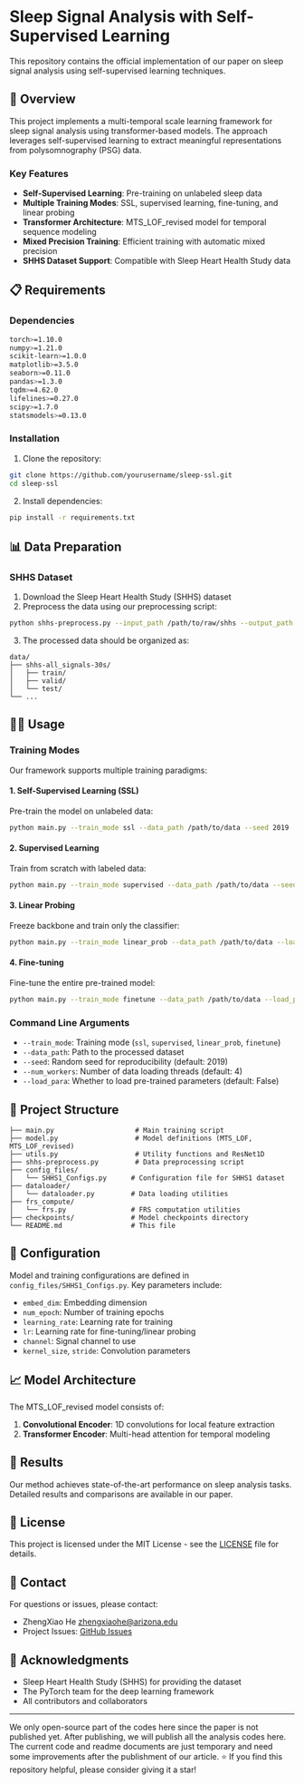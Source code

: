 # Sleep Signal Analysis with Self-Supervised Learning

This repository contains the official implementation of our paper on sleep signal analysis using self-supervised learning techniques.

## 🚀 Overview

This project implements a multi-temporal scale learning framework for sleep signal analysis using transformer-based models. The approach leverages self-supervised learning to extract meaningful representations from polysomnography (PSG) data.

### Key Features

- **Self-Supervised Learning**: Pre-training on unlabeled sleep data
- **Multiple Training Modes**: SSL, supervised learning, fine-tuning, and linear probing
- **Transformer Architecture**: MTS_LOF_revised model for temporal sequence modeling
- **Mixed Precision Training**: Efficient training with automatic mixed precision
- **SHHS Dataset Support**: Compatible with Sleep Heart Health Study data

## 📋 Requirements

### Dependencies

```bash
torch>=1.10.0
numpy>=1.21.0
scikit-learn>=1.0.0
matplotlib>=3.5.0
seaborn>=0.11.0
pandas>=1.3.0
tqdm>=4.62.0
lifelines>=0.27.0
scipy>=1.7.0
statsmodels>=0.13.0
```

### Installation

1. Clone the repository:
```bash
git clone https://github.com/yourusername/sleep-ssl.git
cd sleep-ssl
```

2. Install dependencies:
```bash
pip install -r requirements.txt
```

## 📊 Data Preparation

### SHHS Dataset

1. Download the Sleep Heart Health Study (SHHS) dataset
2. Preprocess the data using our preprocessing script:

```bash
python shhs-preprocess.py --input_path /path/to/raw/shhs --output_path /path/to/processed/data
```

3. The processed data should be organized as:
```
data/
├── shhs-all_signals-30s/
│   ├── train/
│   ├── valid/
│   └── test/
└── ...
```

## 🏃‍♂️ Usage

### Training Modes

Our framework supports multiple training paradigms:

#### 1. Self-Supervised Learning (SSL)
Pre-train the model on unlabeled data:

```bash
python main.py --train_mode ssl --data_path /path/to/data --seed 2019
```

#### 2. Supervised Learning
Train from scratch with labeled data:

```bash
python main.py --train_mode supervised --data_path /path/to/data --seed 2019
```

#### 3. Linear Probing
Freeze backbone and train only the classifier:

```bash
python main.py --train_mode linear_prob --data_path /path/to/data --load_para True --seed 2019
```

#### 4. Fine-tuning
Fine-tune the entire pre-trained model:

```bash
python main.py --train_mode finetune --data_path /path/to/data --load_para True --seed 2019
```

### Command Line Arguments

- `--train_mode`: Training mode (`ssl`, `supervised`, `linear_prob`, `finetune`)
- `--data_path`: Path to the processed dataset
- `--seed`: Random seed for reproducibility (default: 2019)
- `--num_workers`: Number of data loading threads (default: 4)
- `--load_para`: Whether to load pre-trained parameters (default: False)

## 📁 Project Structure

```
├── main.py                    # Main training script
├── model.py                   # Model definitions (MTS_LOF, MTS_LOF_revised)
├── utils.py                   # Utility functions and ResNet1D
├── shhs-preprocess.py         # Data preprocessing script
├── config_files/
│   └── SHHS1_Configs.py      # Configuration file for SHHS1 dataset
├── dataloader/
│   └── dataloader.py         # Data loading utilities
├── frs_compute/
│   └── frs.py                # FRS computation utilities
├── checkpoints/              # Model checkpoints directory
└── README.md                 # This file
```

## 🔧 Configuration

Model and training configurations are defined in `config_files/SHHS1_Configs.py`. Key parameters include:

- `embed_dim`: Embedding dimension
- `num_epoch`: Number of training epochs
- `learning_rate`: Learning rate for training
- `lr`: Learning rate for fine-tuning/linear probing
- `channel`: Signal channel to use
- `kernel_size`, `stride`: Convolution parameters

## 📈 Model Architecture

The MTS_LOF_revised model consists of:

1. **Convolutional Encoder**: 1D convolutions for local feature extraction
2. **Transformer Encoder**: Multi-head attention for temporal modeling

## 🎯 Results

Our method achieves state-of-the-art performance on sleep analysis tasks. Detailed results and comparisons are available in our paper.


## 📄 License

This project is licensed under the MIT License - see the [LICENSE](LICENSE) file for details.

## 📧 Contact

For questions or issues, please contact:
- ZhengXiao He zhengxiaohe@arizona.edu
- Project Issues: [GitHub Issues](https://github.com/yourusername/sleep-ssl/issues)

## 🙏 Acknowledgments

- Sleep Heart Health Study (SHHS) for providing the dataset
- The PyTorch team for the deep learning framework
- All contributors and collaborators

---
We only open-source part of the codes here since the paper is not published yet. After publishing, we will publish all the analysis codes here. The current code and readme documents are just temporary and need some improvements after the publishment of our article.
⭐ If you find this repository helpful, please consider giving it a star! 